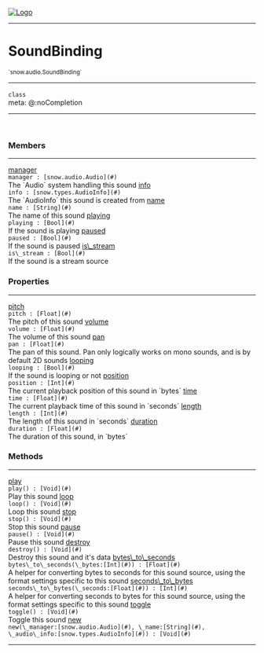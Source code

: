 
[![Logo](../../../images/logo.png)](../../../api/index.html)

---



<h1>SoundBinding</h1>
<small>`snow.audio.SoundBinding`</small>



---

`class`
<span class="meta">
<br/>meta: @:noCompletion
</span>


---

&nbsp;
&nbsp;



<h3>Members</h3> <hr/><span class="member apipage">
                <a name="manager"><a class="lift" href="#manager">manager</a></a><div class="clear"></div><code class="signature apipage">manager : [snow.audio.Audio](#)</code><br/></span>
            <span class="small_desc_flat">The `Audio` system handling this sound</span><span class="member apipage">
                <a name="info"><a class="lift" href="#info">info</a></a><div class="clear"></div><code class="signature apipage">info : [snow.types.AudioInfo](#)</code><br/></span>
            <span class="small_desc_flat">The `AudioInfo` this sound is created from</span><span class="member apipage">
                <a name="name"><a class="lift" href="#name">name</a></a><div class="clear"></div><code class="signature apipage">name : [String](#)</code><br/></span>
            <span class="small_desc_flat">The name of this sound</span><span class="member apipage">
                <a name="playing"><a class="lift" href="#playing">playing</a></a><div class="clear"></div><code class="signature apipage">playing : [Bool](#)</code><br/></span>
            <span class="small_desc_flat">If the sound is playing</span><span class="member apipage">
                <a name="paused"><a class="lift" href="#paused">paused</a></a><div class="clear"></div><code class="signature apipage">paused : [Bool](#)</code><br/></span>
            <span class="small_desc_flat">If the sound is paused</span><span class="member apipage">
                <a name="is_stream"><a class="lift" href="#is_stream">is\_stream</a></a><div class="clear"></div><code class="signature apipage">is\_stream : [Bool](#)</code><br/></span>
            <span class="small_desc_flat">If the sound is a stream source</span>



<h3>Properties</h3> <hr/><span class="member apipage">
                <a name="pitch"><a class="lift" href="#pitch">pitch</a></a><div class="clear"></div><code class="signature apipage">pitch : [Float](#)</code><br/></span>
            <span class="small_desc_flat">The pitch of this sound</span><span class="member apipage">
                <a name="volume"><a class="lift" href="#volume">volume</a></a><div class="clear"></div><code class="signature apipage">volume : [Float](#)</code><br/></span>
            <span class="small_desc_flat">The volume of this sound</span><span class="member apipage">
                <a name="pan"><a class="lift" href="#pan">pan</a></a><div class="clear"></div><code class="signature apipage">pan : [Float](#)</code><br/></span>
            <span class="small_desc_flat">The pan of this sound. Pan only logically works on mono sounds, and is by default 2D sounds</span><span class="member apipage">
                <a name="looping"><a class="lift" href="#looping">looping</a></a><div class="clear"></div><code class="signature apipage">looping : [Bool](#)</code><br/></span>
            <span class="small_desc_flat">If the sound is looping or not</span><span class="member apipage">
                <a name="position"><a class="lift" href="#position">position</a></a><div class="clear"></div><code class="signature apipage">position : [Int](#)</code><br/></span>
            <span class="small_desc_flat">The current playback position of this sound in `bytes`</span><span class="member apipage">
                <a name="time"><a class="lift" href="#time">time</a></a><div class="clear"></div><code class="signature apipage">time : [Float](#)</code><br/></span>
            <span class="small_desc_flat">The current playback time of this sound in `seconds`</span><span class="member apipage">
                <a name="length"><a class="lift" href="#length">length</a></a><div class="clear"></div><code class="signature apipage">length : [Int](#)</code><br/></span>
            <span class="small_desc_flat">The length of this sound in `seconds`</span><span class="member apipage">
                <a name="duration"><a class="lift" href="#duration">duration</a></a><div class="clear"></div><code class="signature apipage">duration : [Float](#)</code><br/></span>
            <span class="small_desc_flat">The duration of this sound, in `bytes`</span>



<h3>Methods</h3> <hr/><span class="method apipage">
            <a name="play"><a class="lift" href="#play">play</a></a> <div class="clear"></div><code class="signature apipage">play() : [Void](#)</code><br/><span class="small_desc_flat">Play this sound</span>
        </span>
    <span class="method apipage">
            <a name="loop"><a class="lift" href="#loop">loop</a></a> <div class="clear"></div><code class="signature apipage">loop() : [Void](#)</code><br/><span class="small_desc_flat">Loop this sound</span>
        </span>
    <span class="method apipage">
            <a name="stop"><a class="lift" href="#stop">stop</a></a> <div class="clear"></div><code class="signature apipage">stop() : [Void](#)</code><br/><span class="small_desc_flat">Stop this sound</span>
        </span>
    <span class="method apipage">
            <a name="pause"><a class="lift" href="#pause">pause</a></a> <div class="clear"></div><code class="signature apipage">pause() : [Void](#)</code><br/><span class="small_desc_flat">Pause this sound</span>
        </span>
    <span class="method apipage">
            <a name="destroy"><a class="lift" href="#destroy">destroy</a></a> <div class="clear"></div><code class="signature apipage">destroy() : [Void](#)</code><br/><span class="small_desc_flat">Destroy this sound and it's data</span>
        </span>
    <span class="method apipage">
            <a name="bytes_to_seconds"><a class="lift" href="#bytes_to_seconds">bytes\_to\_seconds</a></a> <div class="clear"></div><code class="signature apipage">bytes\_to\_seconds(\_bytes:[Int](#)<span></span>) : [Float](#)</code><br/><span class="small_desc_flat">A helper for converting bytes to seconds for this sound source, using the format settings specific to this sound</span>
        </span>
    <span class="method apipage">
            <a name="seconds_to_bytes"><a class="lift" href="#seconds_to_bytes">seconds\_to\_bytes</a></a> <div class="clear"></div><code class="signature apipage">seconds\_to\_bytes(\_seconds:[Float](#)<span></span>) : [Int](#)</code><br/><span class="small_desc_flat">A helper for converting seconds to bytes for this sound source, using the format settings specific to this sound</span>
        </span>
    <span class="method apipage">
            <a name="toggle"><a class="lift" href="#toggle">toggle</a></a> <div class="clear"></div><code class="signature apipage">toggle() : [Void](#)</code><br/><span class="small_desc_flat">Toggle this sound</span>
        </span>
    <span class="method apipage">
            <a name="new"><a class="lift" href="#new">new</a></a> <div class="clear"></div><code class="signature apipage">new(\_manager:[snow.audio.Audio](#)<span></span>, \_name:[String](#)<span></span>, \_audio\_info:[snow.types.AudioInfo](#)<span></span>) : [Void](#)</code><br/><span class="small_desc_flat"></span>
        </span>
    





---

&nbsp;
&nbsp;
&nbsp;
&nbsp;